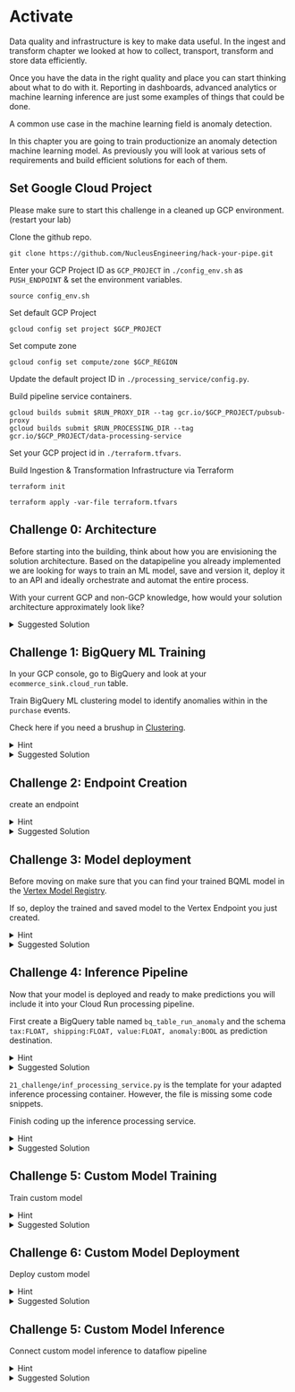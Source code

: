 # Activate

Data quality and infrastructure is key to make data useful. In the ingest and transform chapter we looked at how to collect, transport, transform and store data efficiently.

Once you have the data in the right quality and place you can start thinking about what to do with it.
Reporting in dashboards, advanced analytics or machine learning inference are just some examples of things that could be done. 

A common use case in the machine learning field is anomaly detection.

In this chapter you are going to train productionize an anomaly detection machine learning model.
As previously you will look at various sets of requirements and build efficient solutions for each of them.

## Set Google Cloud Project

Please make sure to start this challenge in a cleaned up GCP environment. (restart your lab)

Clone the github repo.
```
git clone https://github.com/NucleusEngineering/hack-your-pipe.git
```

Enter your GCP Project ID as `GCP_PROJECT` in `./config_env.sh` as `PUSH_ENDPOINT` & set the environment variables.
```
source config_env.sh
```

Set default GCP Project
```
gcloud config set project $GCP_PROJECT
```

Set compute zone
```
gcloud config set compute/zone $GCP_REGION
```

Update the default project ID in `./processing_service/config.py`.

Build pipeline service containers.
```
gcloud builds submit $RUN_PROXY_DIR --tag gcr.io/$GCP_PROJECT/pubsub-proxy
gcloud builds submit $RUN_PROCESSING_DIR --tag gcr.io/$GCP_PROJECT/data-processing-service
```

Set your GCP project id in `./terraform.tfvars`.

Build Ingestion & Transformation Infrastructure via Terraform
```
terraform init
```

```
terraform apply -var-file terraform.tfvars
```

<!-- 
### Organizational Policies

Depending on the setup within your organization you might have to [overwrite some organizational policies](https://cloud.google.com/resource-manager/docs/organization-policy/creating-managing-policies#boolean_constraints) for the examples to run.

For example, the following policies should not be enforced. 

```
constraints/sql.restrictAuthorizedNetworks
constraints/compute.vmExternalIpAccess
constraints/compute.requireShieldedVm
constraints/storage.uniformBucketLevelAccess
constraints/iam.allowedPolicyMemberDomains
``` -->


## Challenge 0: Architecture

Before starting into the building, think about how you are envisioning the solution architecture.
Based on the datapipeline you already implemented we are looking for ways to train an ML model, save and version it, deploy it to an API and ideally orchestrate and automat the entire process.

With your current GCP and non-GCP knowledge, how would your solution architecture approximately look like?

<details><summary>Suggested Solution</summary>

We suggest using:
* [BigQuery ML](https://cloud.google.com/bigquery-ml/docs/introduction#:~:text=BigQuery%20ML%20lets%20you%20create,the%20need%20to%20move%20data.) and/or [Vertex Custom Model Training](https://cloud.google.com/vertex-ai/docs/training/understanding-training-service) for model training
* [Vertex AI Model Registry](https://cloud.google.com/vertex-ai/docs/model-registry/introduction) to save and version the trained models
* [Vertex AI Endpoints](https://cloud.google.com/vertex-ai/docs/predictions/overview#get_predictions_from_custom_trained_models) to deploy your model to an API 
* [Vertex AI Pipelines](https://cloud.google.com/vertex-ai/docs/pipelines/introduction) to orchestrate the training and deployment process 

The solution you will develop in the following will look something like this:

![Hack Your Pipe architecture](../../rsc/hyp_ml_architecture.png)

</details>


## Challenge 1: BigQuery ML Training

In your GCP console, go to BigQuery and look at your `ecommerce_sink.cloud_run` table. 

Train BigQuery ML clustering model to identify anomalies within in the `purchase` events.

Check here if you need a brushup in [Clustering](https://developers.google.com/machine-learning/clustering/overview).

<details><summary>Hint</summary>

The [BigQuery ML k-means](https://cloud.google.com/bigquery-ml/docs/reference/standard-sql/bigqueryml-syntax-create-kmeans) implementation would be a great fit for this challenge.

To decide on some of the crucial hyperparameters such as `NUM_CLUSTERS` [take a deeper look at the purchase value data distribution](https://cloud.google.com/bigquery/docs/visualize-looker-studio).

</details>

<details><summary>Suggested Solution</summary>

To detect the synthetic anomalies in the purchase data you should train the k-means clustering algorithm to detect two clusters.

[Enter the following query](https://cloud.google.com/bigquery-ml/docs/create-machine-learning-model) in the BigQuery console.

```
CREATE OR REPLACE MODEL
  `<project-id>.ecommerce_sink.anomaly_detection`
OPTIONS
  ( MODEL_REGISTRY = 'VERTEX_AI',
    MODEL_TYPE='KMEANS',
    NUM_CLUSTERS=2 ) AS
  SELECT
    ecommerce.purchase.tax AS tax,
    ecommerce.purchase.shipping AS shipping,
    ecommerce.purchase.value AS value
  FROM `<project-id>.ecommerce_sink.cloud_run` 
  WHERE event='purchase'
;
```
The query will train the BQML model and automatically register it in the Vertex AI Model Registry for versioning and deployment.

</details>


## Challenge 2: Endpoint Creation

create an endpoint

<details><summary>Hint</summary>

Check the docs how to create a model endpoint through the [Console](https://cloud.google.com/vertex-ai/docs/tabular-data/classification-regression/get-online-predictions#google-cloud-console), [CLI](https://cloud.google.com/sdk/gcloud/reference/ai/endpoints/create) or [programmatically](https://cloud.google.com/vertex-ai/docs/samples/aiplatform-create-endpoint-sample).

</details>

<details><summary>Suggested Solution</summary>

Run the following command to create a model endpoint in Vertex.

```
gcloud ai endpoints create
    --project=$GCP_PROJECT
    --region=$GCP_REGION
    --display-name=my_hyp_endpoint
```

</details>


## Challenge 3: Model deployment

Before moving on make sure that you can find your trained BQML model in the [Vertex Model Registry](https://cloud.google.com/vertex-ai/docs/model-registry/introduction).

If so, deploy the trained and saved model to the Vertex Endpoint you just created.

<details><summary>Hint</summary>

Check the docs how to create a model endpoint through the [Console](https://cloud.google.com/vertex-ai/docs/tabular-data/classification-regression/get-online-predictions#deploy-model), [CLI](https://cloud.google.com/sdk/gcloud/reference/ai/endpoints/deploy-model) or [programmatically](https://cloud.google.com/vertex-ai/docs/samples/aiplatform-deploy-model-sample).

</details>

<details><summary>Suggested Solution</summary>

To deploy your model run the following command. 

```
gcloud ai endpoints deploy-model <model-name>
    --project=<project-id>
    --region=$GCP_REGION
    --model=<model-id (numeric)>
    --display-name=<model-display-name (string)>
```

</details>

## Challenge 4: Inference Pipeline

Now that your model is deployed and ready to make predictions you will include it into your Cloud Run processing pipeline.

First create a BigQuery table named `bq_table_run_anomaly` and the schema `tax:FLOAT, shipping:FLOAT, value:FLOAT, anomaly:BOOL` as prediction destination.

<details><summary>Hint</summary>

[bq mk documentation](https://cloud.google.com/bigquery/docs/reference/bq-cli-reference#bq_mk)

</details>


<details><summary>Suggested Solution</summary>
To create the BigQuery destination table run.

```
bq mk --location=europe-west1 --table $GCP_PROJECT:ecommerce_sink.bq_table_run_anomaly tax:FLOAT, shipping:FLOAT, value:FLOAT, anomaly:BOOL
```

</details>


`21_challenge/inf_processing_service.py` is the template for your adapted inference processing container.
However, the file is missing some code snippets.

Finish coding up the inference processing service.

<details><summary>Hint</summary>

Check the docs for
* [AI Platform SDK initialization](https://cloud.google.com/python/docs/reference/aiplatform/latest/google.cloud.aiplatform#google_cloud_aiplatform_init)
* [Endpoint definition](https://cloud.google.com/python/docs/reference/aiplatform/latest/google.cloud.aiplatform.Endpoint)
* [Calling endpoint for prediction](https://cloud.google.com/python/docs/reference/aiplatform/latest/google.cloud.aiplatform.Endpoint#google_cloud_aiplatform_Endpoint_predict)
* [BigQuery Insert](https://cloud.google.com/python/docs/reference/bigquery/latest)

</details>

<details><summary>Suggested Solution</summary>

AI Platform SDK initialization
```
aiplatform.init(project=config.project_id, location=config.location)
```

Endpoint definition
```
endpoint = aiplatform.Endpoint(
    endpoint_name=f"projects/{config.project_id}/locations/{config.location}/endpoints/{config.endpoint_id}",
    project = config.project_id,
    location=config.location,
    )
```

Calling endpoint for prediction
```
endpoint_response = endpoint.predict(
    instances=record_to_predict
)
```

BigQuery insert
```
client = bigquery.Client(project=config.project_id, location=config.location)
table_id = config.project_id + '.' + config.bq_dataset + '.' + config.bq_table_anomaly
errors_an = client.insert_rows_json(table_id, rows_to_insert)  # Make an API request.
```

Build Container
```
gcloud builds submit $RUN_INFERENCE_PROCESSING_SERVICE --tag gcr.io/$GCP_PROJECT/inference-processing-service
```

```
gcloud run deploy hyp-run-service-data-processing --image=gcr.io/<project-id>/inference-processing-service:latest --region=europe-west1
```


</details>


## Challenge 5: Custom Model Training

Train custom model

<details><summary>Hint</summary>

Hint

</details>

<details><summary>Suggested Solution</summary>

Solution

</details>


## Challenge 6: Custom Model Deployment

Deploy custom model

<details><summary>Hint</summary>

Hint

</details>

<details><summary>Suggested Solution</summary>

Solution

</details>


## Challenge 5: Custom Model Inference

Connect custom model inference to dataflow pipeline

<details><summary>Hint</summary>

Hint

</details>

<details><summary>Suggested Solution</summary>

Solution

</details>



<!-- TODO: Cloud Run model endpoint -->